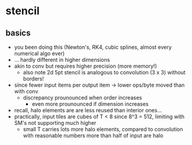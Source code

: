 # stencil
## basics
- you been doing this (Newton's, RK4, cubic splines, almost every numerical algo ever)
- ... hardly different in higher dimensions
- akin to conv but requires higher precision (more memory!)
    - also note 2d 5pt stencil is analogous to convolution (3 x 3) without borders!
- since fewer input items per output item -> lower ops/byte moved than with conv
    - discrepancy prounounced when order increases
        - even more prounounced if dimension increases
- recall, halo elements are are less reused than interior ones...
- practically, input tiles are cubes of T < 8 since 8^3 = 512, limiting with SM's not supporting much higher
    - small T carries lots more halo elements, compared to convolution with reasonable numbers more than half of input are halo